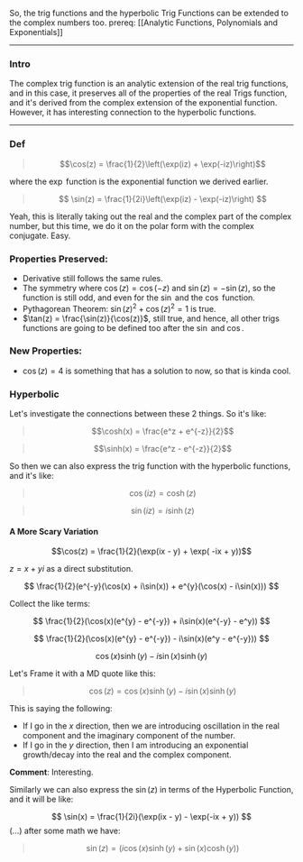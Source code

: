 So, the trig functions and  the hyperbolic Trig Functions can be extended to the complex numbers too. 
prereq: [[Analytic Functions, Polynomials and Exponentials]]

---

### Intro

The complex trig function is an analytic extension of the real trig functions, and in this case, it preserves all of the properties of the real Trigs function, and it's derived from the complex extension of the exponential function. However, it has interesting connection to the hyperbolic functions. 

---
### Def 

> $$\cos(z) = \frac{1}{2}\left(\exp(iz) + \exp(-iz)\right)$$

where the $\exp$ function is the exponential function we derived earlier. 

> $$
> \sin(z) = \frac{1}{2i}\left(\exp(iz) - \exp(-iz)\right)
> $$

Yeah, this is literally taking out the real and the complex part of the complex number, but this time, we do it on the polar form with the complex conjugate. Easy. 

### Properties Preserved: 

* Derivative still follows the same rules. 
* The symmetry where $\cos(z) = \cos(-z)$ and $\sin(z) = -\sin(z)$, so the function is still odd, and even for the $\sin$ and the $\cos$ function. 
* Pythagorean Theorem:  $\sin(z)^2 + \cos(z)^2 = 1$ is true. 
* $\tan(z) = \frac{\sin(z)}{\cos(z)}$, still true, and hence, all other trigs functions are going to be defined too after the $\sin$ and $\cos$. 

### New Properties: 
* $\cos(z) = 4$ is something that has a solution to now, so that is kinda cool. 

### Hyperbolic 
Let's investigate the connections between these 2 things. So it's like: 

> $$\cosh(x) = \frac{e^z + e^{-z}}{2}$$

> $$\sinh(x) = \frac{e^z - e^{-z}}{2}$$

So then we can also express the trig function with the hyperbolic functions, and it's like: 

> $$\cos(iz) = \cosh(z)$$

> $$\sin(iz) = i\sinh(z)$$

#### A More Scary Variation

$$\cos(z) = \frac{1}{2}(\exp(ix - y) + \exp( -ix + y))$$

$z = x + yi$ as a direct substitution. 

$$
\frac{1}{2}(e^{-y}(\cos(x) + i\sin(x)) + e^{y}(\cos(x) - i\sin(x)))
$$

Collect the like terms: 

$$
\frac{1}{2}(\cos(x)(e^{y} - e^{-y}) + i\sin(x)(e^{-y} - e^y))
$$

$$
\frac{1}{2}(\cos(x)(e^{y} - e^{-y}) - i\sin(x)(e^y - e^{-y}))
$$

$$
\cos(x)\sinh(y) - i\sin(x)\sinh(y)
$$

Let's Frame it with a MD quote like this: 

> $$\cos(z) = \cos(x)\sinh(y) - i\sin(x)\sinh(y)$$

This is saying the following: 
* If I go in the $x$ direction, then we are introducing oscillation in the real component and the imaginary component of the number. 
* If I go in the $y$ direction, then I am introducing an exponential growth/decay into the real and the complex component. 

**Comment**:  Interesting. 

Similarly we can also express the $\sin(z)$ in terms of the Hyperbolic Function, and it will be like: 

$$
\sin(x) = \frac{1}{2i}(\exp(ix - y) - \exp(-ix + y))
$$
(...) after some math we have: 
> $$
> \sin(z) = (i\cos(x)\sinh(y) + \sin(x)\cosh(y))
> $$

